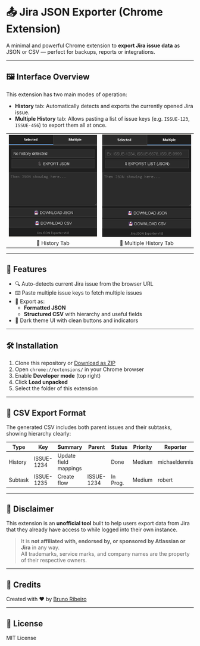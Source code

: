 # 📤 Jira JSON Exporter (Chrome Extension)

A minimal and powerful Chrome extension to **export Jira issue data** as JSON or CSV — perfect for backups, reports or integrations.

---

## 🖼️ Interface Overview

This extension has two main modes of operation:

- **History** tab: Automatically detects and exports the currently opened Jira issue.
- **Multiple History** tab: Allows pasting a list of issue keys (e.g. `ISSUE-123`, `ISSUE-456`) to export them all at once.

<table>
<tr>
<td><img src="./selected-jira.png" alt="Single Issue Mode" width="360"/></td>
<td><img src="./multiple-jira.png" alt="Multiple Issues Mode" width="360"/></td>
</tr>
<tr>
<td align="center">🔹 History Tab</td>
<td align="center">🔸 Multiple History Tab</td>
</tr>
</table>

---

## 🚀 Features

- 🔍 Auto-detects current Jira issue from the browser URL
- ⌨️ Paste multiple issue keys to fetch multiple issues
- 🧾 Export as:
  - **Formatted JSON**
  - **Structured CSV** with hierarchy and useful fields
- 🎨 Dark theme UI with clean buttons and indicators

---

## 🛠️ Installation

1. Clone this repository or [Download as ZIP](https://github.com/yourusername/jira-json-exporter/archive/refs/heads/main.zip)
2. Open `chrome://extensions/` in your Chrome browser
3. Enable **Developer mode** (top right)
4. Click **Load unpacked**
5. Select the folder of this extension

---

## 📁 CSV Export Format

The generated CSV includes both parent issues and their subtasks, showing hierarchy clearly:

| Type       | Key      | Summary                | Parent     | Status    | Priority | Reporter     |
|------------|----------|------------------------|------------|-----------|----------|--------------|
| History    | ISSUE-1234 | Update field mappings  |            | Done      | Medium   | michaeldennis  |
| Subtask    | ISSUE-1235 | Create flow            | ISSUE-1234   | In Prog.  | Medium   | robert       |

---

## 📎 Disclaimer

This extension is an **unofficial tool** built to help users export data from Jira that they already have access to while logged into their own instance.

> It is **not affiliated with, endorsed by, or sponsored by Atlassian or Jira** in any way.  
> All trademarks, service marks, and company names are the property of their respective owners.

---

## 🙌 Credits

Created with ❤️ by [Bruno Ribeiro](https://github.com/brunoslribeiro)  

---

## 🧪 License

MIT License
